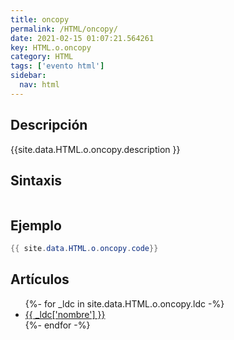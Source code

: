 ```yaml
---
title: oncopy
permalink: /HTML/oncopy/
date: 2021-02-15 01:07:21.564261
key: HTML.o.oncopy
category: HTML
tags: ['evento html']
sidebar: 
  nav: html
---
```


## Descripción
{{site.data.HTML.o.oncopy.description }}

## Sintaxis
~~~html
~~~

## Ejemplo
~~~java
{{ site.data.HTML.o.oncopy.code}}
~~~

## Artículos
<ul>
{%- for _ldc in site.data.HTML.o.oncopy.ldc -%}
   <li>
       <a href="{{_ldc['url'] }}">{{ _ldc['nombre'] }}</a>
   </li>
{%- endfor -%}
</ul>
